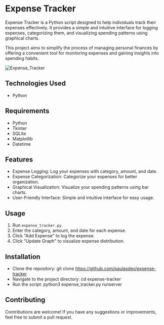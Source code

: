 # Expense Tracker

Expense Tracker is a Python script designed to help individuals track their expenses effectively. It provides a simple and intuitive interface for logging expenses, categorizing them, and visualizing spending patterns using graphical charts.

This project aims to simplify the process of managing personal finances by offering a convenient tool for monitoring expenses and gaining insights into spending habits.

![Expense_Tracker](/expense-tracker/image_expensetracker.png)

## Technologies Used

- Python

## Requirements

- Python
- Tkinter
- SQLite
- Matplotlib
- Datetime

## Features

- Expense Logging: Log your expenses with category, amount, and date.
- Expense Categorization: Categorize your expenses for better organization.
- Graphical Visualization: Visualize your spending patterns using bar charts.
- User-Friendly Interface: Simple and intuitive interface for easy usage.

## Usage

1. Run `expense_tracker.py`.
2. Enter the category, amount, and date for each expense.
3. Click "Add Expense" to log the expense.
4. Click "Update Graph" to visualize expense distribution.

## Installation

- Clone the repository: git clone https://github.com/paulasdev/expense-tracker
- Navigate to the project directory: cd expense-tracker
- Run the script: python3 expense_tracker.py runserver

## Contributing

Contributions are welcome! If you have any suggestions or improvements, feel free to submit a pull request.
